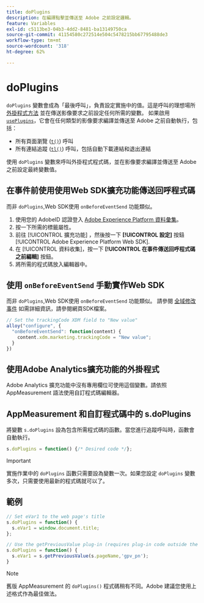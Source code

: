 ```yaml
---
title: doPlugins
description: 在編譯點擊並傳送至 Adobe 之前設定邏輯。
feature: Variables
exl-id: c5113be3-04b3-4dd2-8481-ba13149750ca
source-git-commit: 41154580c272514e504c5478215bb67795488de3
workflow-type: tm+mt
source-wordcount: '318'
ht-degree: 62%

---
```


# doPlugins

`doPlugins` 變數會成為「最後呼叫」，負責設定實施中的值。這是呼叫的理想場所 [外掛程式方法](../plugins/impl-plugins.md) 並在傳送影像要求之前設定任何所需的變數。 如果啟用 [`usePlugins`](../config-vars/useplugins.md)，它會在任何類型的影像要求編譯並傳送至 Adobe 之前自動執行，包括：

* 所有頁面瀏覽 ([`t()`](t-method.md)) 呼叫
* 所有連結追蹤 ([`tl()`](tl-method.md)) 呼叫，包括自動下載連結和退出連結

使用 `doPlugins` 變數來呼叫外掛程式程式碼，並在影像要求編譯並傳送至 Adobe 之前設定最終變數值。

## 在事件前使用使用Web SDK擴充功能傳送回呼程式碼

而非 `doPlugins`,Web SDK使用 `onBeforeEventSend` 功能類似。

1. 使用您的 AdobeID 認證登入 [Adobe Experience Platform 資料彙集](https://experience.adobe.com/data-collection)。
1. 按一下所需的標籤屬性。
1. 前往 [!UICONTROL 擴充功能] ，然後按一下 **[!UICONTROL 設定]** 按鈕 [!UICONTROL Adobe Experience Platform Web SDK].
1. 在 [!UICONTROL 資料收集]，按一下 **[!UICONTROL 在事件傳送回呼程式碼之前編輯]** 按鈕。
1. 將所需的程式碼放入編輯器中。

## 使用 `onBeforeEventSend` 手動實作Web SDK

而非 `doPlugins`,Web SDK使用 `onBeforeEventSend` 功能類似。 請參閱 [全域修改事件](https://experienceleague.adobe.com/docs/experience-platform/edge/fundamentals/tracking-events.html#modifying-events-globally) 如需詳細資訊，請參閱網頁SDK檔案。

```js
// Set the trackingCode XDM field to "New value"
alloy("configure", {
  "onBeforeEventSend": function(content) {
    content.xdm.marketing.trackingCode = "New value";
  }
})
```

## 使用Adobe Analytics擴充功能的外掛程式

Adobe Analytics 擴充功能中沒有專用欄位可使用這個變數。請依照 AppMeasurement 語法使用自訂程式碼編輯器。

## AppMeasurement 和自訂程式碼中的 s.doPlugins

將變數 `s.doPlugins` 設為包含所需程式碼的函數。當您進行追蹤呼叫時，函數會自動執行。

```js
s.doPlugins = function() {/* Desired code */};
```

>[!IMPORTANT]
>
> 實施作業中的 `doPlugins` 函數只需要設為變數一次。如果您設定 `doPlugins` 變數多次，只需要使用最新的程式碼就可以了。

## 範例

```js
// Set eVar1 to the web page's title
s.doPlugins = function() {
  s.eVar1 = window.document.title;
};

// Use the getPreviousValue plug-in (requires plug-in code outside the function)
s.doPlugins = function() {
  s.eVar1 = s.getPreviousValue(s.pageName,'gpv_pn');
}
```

>[!NOTE]
>
>舊版 AppMeasurement 的 `doPlugins()` 程式碼稍有不同。Adobe 建議您使用上述格式作為最佳做法。

